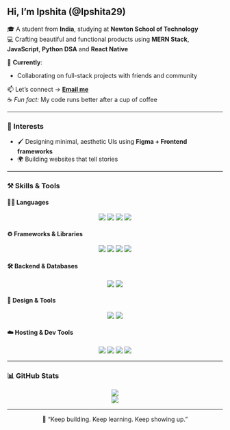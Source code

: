 ## Hi, I’m Ipshita (@Ipshita29)

🎓 A student from **India**, studying at **Newton School of Technology**  
💻 Crafting beautiful and functional products using **MERN Stack**, **JavaScript**, **Python DSA** and **React Native**

💞️ **Currently**:
- Collaborating on full-stack projects with friends and community   

📫 Let’s connect → [**Email me**](mailto:ipshita2908@gmail.com)  
☕ *Fun fact:* My code runs better after a cup of coffee  

---

### 🚀 Interests
- 🖌 Designing minimal, aesthetic UIs using **Figma + Frontend frameworks**  
- 🌍 Building websites that tell stories  

---

### ⚒️ Skills & Tools

#### 👩‍💻 Languages
<p align="center">
  <img src="https://img.shields.io/badge/Python-A36F99?style=for-the-badge&logo=python&logoColor=white" />
  <img src="https://img.shields.io/badge/HTML5-BD768D?style=for-the-badge&logo=html5&logoColor=white" />
  <img src="https://img.shields.io/badge/CSS3-BD768D?style=for-the-badge&logo=css3&logoColor=white" />
  <img src="https://img.shields.io/badge/JavaScript-A65482?style=for-the-badge&logo=javascript&logoColor=white" />
</p>

#### ⚙️ Frameworks & Libraries
<p align="center">
  <img src="https://img.shields.io/badge/React-893D7B?style=for-the-badge&logo=react&logoColor=61DAFB" />
  <img src="https://img.shields.io/badge/Node.js-893D7B?style=for-the-badge&logo=node.js&logoColor=white" />
  <img src="https://img.shields.io/badge/Express.js-682C63?style=for-the-badge&logo=express&logoColor=white" />
  <img src="https://img.shields.io/badge/Tailwind CSS-A5528C?style=for-the-badge&logo=tailwind-css&logoColor=white" />
</p>

#### 🛠️ Backend & Databases
<p align="center"> 
  <img src="https://img.shields.io/badge/MongoDB-4A1C4F?style=for-the-badge&logo=mongodb&logoColor=white" /> 
  <img src="https://img.shields.io/badge/MySQL-4479A1?style=for-the-badge&logo=mysql&logoColor=white" /> 
</p>

#### 🎨 Design & Tools
<p align="center">
  <img src="https://img.shields.io/badge/Figma-BD76A6?style=for-the-badge&logo=figma&logoColor=white" />
  <img src="https://img.shields.io/badge/Canva-9C6FAF?style=for-the-badge&logo=canva&logoColor=white" />
</p>

#### ☁️ Hosting & Dev Tools
<p align="center">
  <img src="https://img.shields.io/badge/GitHub-0F172A?style=for-the-badge&logo=github&logoColor=white" />
  <img src="https://img.shields.io/badge/Git-F05032?style=for-the-badge&logo=git&logoColor=white" />
  <img src="https://img.shields.io/badge/Vercel-101010?style=for-the-badge&logo=vercel&logoColor=white" />
  <img src="https://img.shields.io/badge/Netlify-893D7B?style=for-the-badge&logo=netlify&logoColor=white" />
</p>

---

### 📊 GitHub Stats

<p align="center">
  <img src="https://github-readme-stats.vercel.app/api?username=Ipshita29&show_icons=true&theme=rose_pine&hide_border=true" />
  <br />
  <img src="https://github-readme-streak-stats.herokuapp.com/?user=Ipshita29&theme=rose_pine&hide_border=true&date_format=j%20M%5B%20Y%5D" />
  <br />
</p>

---

<p align="center">
  💫 “Keep building. Keep learning. Keep showing up.”
</p>



<!---
Ipshita29/Ipshita29 is a ✨ special ✨ repository because its `README.md` (this file) appears on your GitHub profile.
You can click the Preview link to take a look at your changes.
--->
